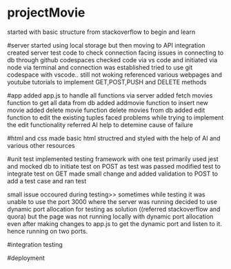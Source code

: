 # projectMovie
started with basic structure from stackoverflow to begin and learn 

#server
started using local storage but then moving to API integration
created server test code to check connection
facing issues in connecting to db through github codespaces 
checked code via vs code and initiated via node via terminal and connection was established 
tried to use git codespace with vscode.. still not woking
referenced various webpages and youtube tutorials to implement GET,POST,PUSH and DELETE methods

#app
added app.js to handle all functions via server
added fetch movies function to get all data from db
added addmovie function to insert new movie
added delete movie function delete movies from db
added edit function to edit the existing tuples
faced problems while trying to implement the edit functionality referred AI help to detemine cause of failure

#html and css
made basic html structred and styled with the help of AI and various other resources 

#unit test
implemented testing framework with one test primarily 
used jest and mocked db to initiate test on POST
as test was passed modified test to integrate test on GET
made small change and added validation to POST to add a test case and ran test

small issue occoured during testing>> sometimes while testing it was unable to use the port 3000 where the server was running
decided to use dynamic port allocation for testing as solution ((referred stackoverflow and quora)
but the page was not running locally with dynamic port allocation even after making changes to app.js to get the dynamic port and listen to it. hence running on two ports.

#integration testing

#deployment



